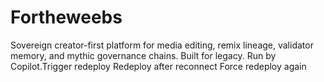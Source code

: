 # Fortheweebs

Sovereign creator-first platform for media editing, remix lineage, validator memory, and mythic governance chains. Built for legacy. Run by Copilot.T r i g g e r   r e d e p l o y  
 R e d e p l o y   a f t e r   r e c o n n e c t  
 F o r c e   r e d e p l o y   a g a i n  
 